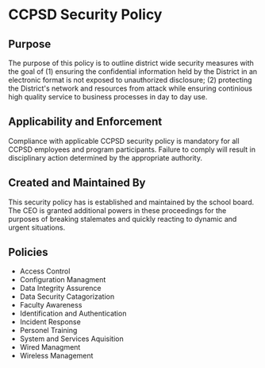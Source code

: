 # CCPSD Security Policy

## Purpose
The purpose of this policy is to outline district wide security measures with the goal of (1) ensuring the confidential information held by the District in an electronic format is not exposed to unauthorized disclosure; (2) protecting the District's network and resources from attack while ensuring continious high quality service to business processes in day to day use.

## Applicability and Enforcement
Compliance with applicable CCPSD security policy is mandatory for all CCPSD employees and program participants. Failure to comply will result in disciplinary action determined by the appropriate authority.

## Created and Maintained By
This security policy has is established and maintained by the school board. The CEO is granted additional powers in these proceedings for the purposes of breaking stalemates and quickly reacting to dynamic and urgent situations.

## Policies
* Access Control
* Configuration Managment
* Data Integrity Assurence
* Data Security Catagorization
* Faculty Awareness
* Identification and Authentication
* Incident Response
* Personel Training
* System and Services Aquisition
* Wired Managment
* Wireless Management

